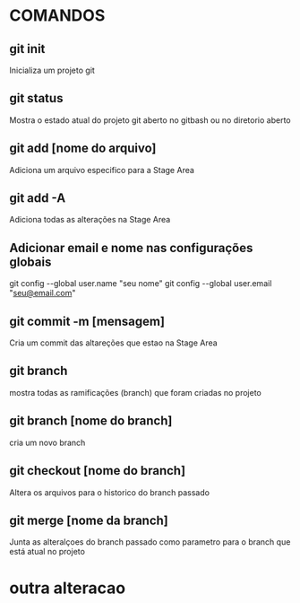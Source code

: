 # COMANDOS

## git init

Inicializa um projeto git

## git status

Mostra o estado atual do projeto git aberto no gitbash ou no diretorio aberto

## git add [nome do arquivo]

Adiciona um arquivo especifico para a Stage Area

## git add -A

Adiciona todas as alterações na Stage Area

## Adicionar email e nome nas configurações globais

git config --global user.name "seu nome"
git config --global user.email "seu@email.com"

## git commit -m [mensagem]

Cria um commit das altareções que estao na  Stage Area
## git branch
mostra todas as ramificações (branch) que foram criadas no projeto

## git branch [nome do branch]
cria um novo branch

## git checkout [nome do branch]
Altera os arquivos para o historico do branch passado

## git merge [nome da branch]

Junta as alteralçoes do branch passado como parametro para o branch que está atual no projeto

# outra alteracao
